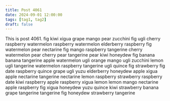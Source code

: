 ```yaml
---
title: Post 4061
date: 2024-09-01 12:00:00
tags: [tag1, tag2]
draft: false
---
```

This is post 4061.
fig
kiwi
xigua
grape
mango
pear
zucchini
fig
ugli
cherry
raspberry
watermelon
raspberry
watermelon
elderberry
raspberry
fig
watermelon
pear
nectarine
fig
mango
raspberry
tangerine
cherry
watermelon
pear
cherry
pear
tangerine
pear
kiwi
honeydew
fig
banana
banana
tangerine
apple
watermelon
ugli
orange
mango
ugli
zucchini
lemon
ugli
tangerine
watermelon
raspberry
tangerine
ugli
quince
fig
strawberry
fig
date
raspberry
quince
grape
ugli
yuzu
elderberry
honeydew
apple
xigua
apple
nectarine
tangerine
nectarine
lemon
raspberry
strawberry
raspberry
date
kiwi
raspberry
apple
raspberry
xigua
lemon
lemon
mango
nectarine
apple
raspberry
fig
xigua
honeydew
yuzu
quince
kiwi
strawberry
banana
grape
tangerine
tangerine
fig
honeydew
strawberry
tangerine
